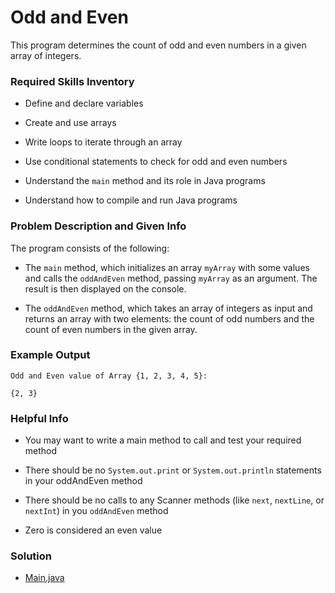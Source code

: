 # Odd and Even

This program determines the count of odd and even numbers in a given array of integers.

### Required Skills Inventory

- Define and declare variables

- Create and use arrays
- Write loops to iterate through an array
- Use conditional statements to check for odd and even numbers
- Understand the `main` method and its role in Java programs
- Understand how to compile and run Java programs

### Problem Description and Given Info

The program consists of the following:

- The `main` method, which initializes an array `myArray` with some values and calls the `oddAndEven` method, passing `myArray` as an argument. The result is then displayed on the console.

- The `oddAndEven` method, which takes an array of integers as input and returns an array with two elements: the count of odd numbers and the count of even numbers in the given array.

### Example Output

```
Odd and Even value of Array {1, 2, 3, 4, 5}:

{2, 3}
```

### Helpful Info 

* You may want to write a main method to call and test your required method

* There should be no `System.out.print` or `System.out.println` statements in your oddAndEven method
* There should be no calls to any Scanner methods (like `next`, `nextLine`, or `nextInt`) in you `oddAndEven` method
* Zero is considered an even value


### Solution

* [Main.java](/Projects_02/Odd_and_Even/Main.java)



